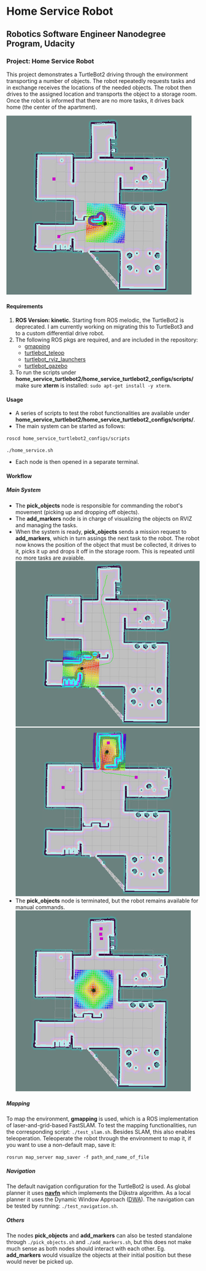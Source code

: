 # Home Service Robot
## Robotics Software Engineer Nanodegree Program, Udacity
### Project: Home Service Robot

This project demonstrates a TurtleBot2 driving through the environment transporting a number of objects. The robot repeatedly requests tasks and in exchange receives the locations of the needed objects. The robot then drives to the assigned location and transports the object to a storage room. Once the robot is informed that there are no more tasks, it drives back home (the center of the apartment).

![HSR-initial](/images/first.png)

#### Requirements
1. **ROS Version: kinetic.** Starting from ROS melodic, the TurtleBot2 is deprecated. I am currently working on migrating this to TurtleBot3 and to a custom differential drive robot.
2. The following ROS pkgs are required, and are included in the repository:
   - [gmapping](http://wiki.ros.org/gmapping)
   - [turtlebot_teleop](http://wiki.ros.org/turtlebot_teleop)
   - [turtlebot_rviz_launchers](http://wiki.ros.org/turtlebot_rviz_launchers)
   - [turtlebot_gazebo](http://wiki.ros.org/turtlebot_gazebo)
3. To run the scripts under __home_service_turtlebot2/home_service_turtlebot2_configs/scripts/__ make sure **xterm** is installed: ``sudo apt-get install -y xterm``.

#### Usage

- A series of scripts to test the robot functionalities are available under __home_service_turtlebot2/home_service_turtlebot2_configs/scripts/__.
- The main system can be started as follows: 

``roscd home_service_turtlebot2_configs/scripts``

``./home_service.sh``

- Each node is then opened in a separate terminal.

#### Workflow

##### Main System

- The **pick_objects** node is responsible for commanding the robot's movement (picking up and dropping off objects).
- The **add_markers** node is in charge of visualizing the objects on RVIZ and managing the tasks. 
- When the system is ready, **pick_objects** sends a mission request to **add_markers**, which in turn assings the next task to the robot. The robot now knows the position of the object that must be collected, it drives to it, picks it up and drops it off in the storage room. This is repeated until no more tasks are avaiable.
![HSR-PickUp](/images/second.png)
![HSR-DropOff](/images/third.png)
- The **pick_objects** node is terminated, but the robot remains available for manual commands.
![HSR-Final](/images/final_position.png)

##### Mapping

To map the environment, **gmapping** is used, which is a ROS implementation of laser-and-grid-based FastSLAM. To test the mapping functionalities, run the corresponding script: ``./test_slam.sh``. Besides SLAM, this also enables teleoperation. Teleoperate the robot through the environment to map it, if you want to use a non-default map, save it:

``rosrun map_server map_saver -f path_and_name_of_file``

##### Navigation

The default navigation configuration for the TurtleBot2 is used. As global planner it uses [**navfn**](http://wiki.ros.org/navfn) which implements the Dijkstra algorithm. As a local planner it uses the Dynamic Window Approach ([DWA](http://wiki.ros.org/dwa_local_planner)). The navigation can be tested by running: ``./test_navigation.sh``.

##### Others
The nodes **pick_objects** and **add_markers** can also be tested standalone through ``./pick_objects.sh`` and ``./add_markers.sh``, but this does not make much sense as both nodes should interact with each other. Eg. **add_markers** would visualize the objects at their initial position but these would never be picked up.

